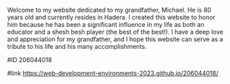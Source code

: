 Welcome to my website dedicated to my grandfather, Michael. He is 80 years old and currently resides in Hadera. I created this website to honor him because he has been a significant influence in my life as both an educator and a shesh besh player (the best of the best!). I have a deep love and appreciation for my grandfather, and I hope this website can serve as a tribute to his life and his many accomplishments.

#ID
206044018

#link
https://web-development-environments-2023.github.io/206044018/